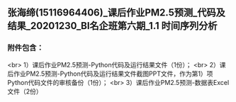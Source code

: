 ## 张海缔(15116964406)_课后作业PM2.5预测_代码及结果_20201230_BI名企班第六期_1.1 时间序列分析

### 附件包含：
\<br> 1）课后作业PM2.5预测-Python代码及运行结果文件（1份）；
\<br> 2）课后作业PM2.5预测-Python代码及运行结果文件截图PPT文件，作为第1）项Python代码文件的审核备份（1份）；
\<br> 3）课后作业PM2.5预测-数据表Excel文件（2份）
